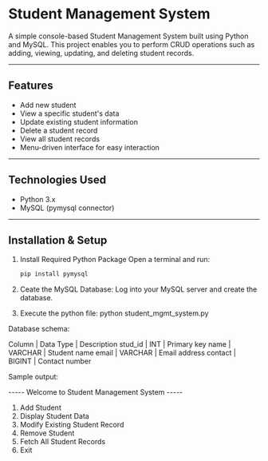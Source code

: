 

# Student Management System

A simple console-based Student Management System built using Python and MySQL. This project enables you to perform CRUD operations such as adding, viewing, updating, and deleting student records.

---

## Features

- Add new student
- View a specific student's data
- Update existing student information
- Delete a student record
- View all student records
- Menu-driven interface for easy interaction

---

## Technologies Used

- Python 3.x
- MySQL (pymysql connector)

---

## Installation & Setup

1. Install Required Python Package
   Open a terminal and run:
   ```bash
   pip install pymysql

2. Ceate the MySQL Database:
   Log into your MySQL server and create the database.

3. Execute the python file:
   python student_mgmt_system.py


Database schema:

Column    | Data Type | Description
stud_id   | INT       | Primary key
name      | VARCHAR   | Student name
email     | VARCHAR   | Email address
contact   | BIGINT    | Contact number


Sample output:

----- Welcome to Student Management System -----

1. Add Student  
2. Display Student Data  
3. Modify Existing Student Record  
4. Remove Student  
5. Fetch All Student Records  
6. Exit  
